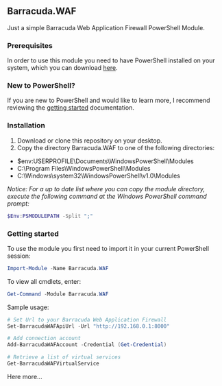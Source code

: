 ## Barracuda.WAF
Just a simple Barracuda Web Application Firewall PowerShell Module.


### Prerequisites ###
In order to use this module you need to have PowerShell installed on your system, which you can download [here][download-powershell].

[download-powershell]: https://github.com/PowerShell/PowerShell

### New to PowerShell? ###
If you are new to PowerShell and would like to learn more, I recommend reviewing the [getting started][getting-started] documentation.

[getting-started]: https://github.com/PowerShell/PowerShell/tree/master/docs/learning-powershell

### Installation ###
1. Download or clone this repository on your desktop.
2. Copy the directory Barracuda.WAF to one of the following directories:
  * $env:USERPROFILE\Documents\WindowsPowerShell\Modules
  * C:\Program Files\WindowsPowerShell\Modules
  * C:\Windows\system32\WindowsPowerShell\v1.0\Modules

*Notice: For a up to date list where you can copy the module directory, execute the following command at the Windows PowerShell command prompt:*
```powershell
$Env:PSMODULEPATH -Split ";"
```

### Getting started ###
To use the module you first need to import it in your current PowerShell session:
```powershell
Import-Module -Name Barracuda.WAF
```

To view all cmdlets, enter:
```powershell
Get-Command -Module Barracuda.WAF
```

Sample usage:
```powershell
# Set Url to your Barracuda Web Application Firewall
Set-BarracudaWAFApiUrl -Url "http://192.168.0.1:8000"

# Add connection account
Add-BarracudaWAFAccount -Credential (Get-Credential)

# Retrieve a list of virtual services
Get-BarracudaWAFVirtualService
```

Here more...
